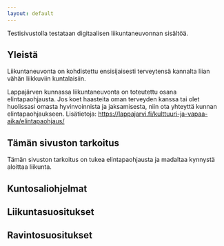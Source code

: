 ```yaml
---
layout: default
---
```


Testisivustolla testataan digitaalisen liikuntaneuvonnan sisältöä.

## Yleistä
Liikuntaneuvonta on kohdistettu ensisijaisesti terveytensä kannalta liian vähän liikkuviin kuntalaisiin.

Lappajärven kunnassa liikuntaneuvonta on toteutettu osana elintapaohjausta. Jos koet haasteita oman terveyden kanssa tai olet huolissasi omasta hyvinvoinnista ja jaksamisesta, niin ota yhteyttä kunnan elintapaohjaukseen. Lisätietoja: https://lappajarvi.fi/kulttuuri-ja-vapaa-aika/elintapaohjaus/

## Tämän sivuston tarkoitus
Tämän sivuston tarkoitus on tukea elintapaohjausta ja madaltaa kynnystä aloittaa liikunta.

## Kuntosaliohjelmat

## Liikuntasuositukset

## Ravintosuositukset




